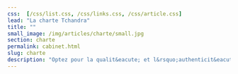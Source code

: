 ```yaml
---
css:  [/css/list.css, /css/links.css, /css/article.css]
lead: "La charte Tchandra"
title: ""
small_image: /img/articles/charte/small.jpg
section: charte
permalink: cabinet.html
slug: charte
description: "Optez pour la qualit&eacute; et l&rsquo;authenticit&eacute; chez Tchandra."
---
```


